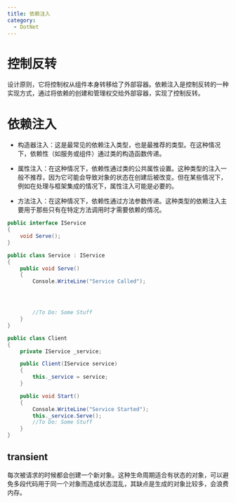 ```yaml
---
title: 依赖注入
category:
  - DotNet
---
```


# 控制反转

设计原则，它将控制权从组件本身转移给了外部容器。依赖注入是控制反转的一种实现方式，通过将依赖的创建和管理权交给外部容器，实现了控制反转。

# 依赖注入

- 构造器注入：这是最常见的依赖注入类型，也是最推荐的类型。在这种情况下，依赖性（如服务或组件）通过类的构造函数传递。

- 属性注入：在这种情况下，依赖性通过类的公共属性设置。这种类型的注入一般不推荐，因为它可能会导致对象的状态在创建后被改变。但在某些情况下，例如在处理与框架集成的情况下，属性注入可能是必要的。

- 方法注入：在这种情况下，依赖性通过方法参数传递。这种类型的依赖注入主要用于那些只有在特定方法调用时才需要依赖的情况。

```cs
public interface IService
{
    void Serve();
}

public class Service : IService
{
    public void Serve()
    {
        Console.WriteLine("Service Called");




        //To Do: Some Stuff
    }
}

public class Client
{
    private IService _service;

    public Client(IService service)
    {
        this._service = service;
    }

    public void Start()
    {
        Console.WriteLine("Service Started");
        this._service.Serve();
        //To Do: Some Stuff
    }
}

```

## transient

每次被请求的时候都会创建⼀个新对象。这种⽣命周期适合有状态的对象，可以避免多段代码⽤于同⼀个对象⽽造成状态混乱，其缺点是⽣成的对象⽐较多，会浪费内存。
